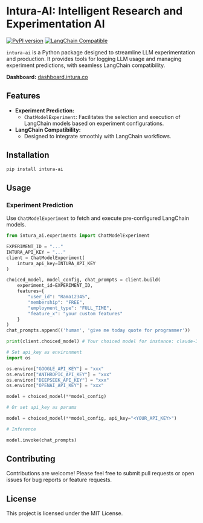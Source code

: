 # Intura-AI: Intelligent Research and Experimentation AI

[![PyPI version](https://badge.fury.io/py/intura-ai.svg)](https://badge.fury.io/py/intura-ai) 
[![LangChain Compatible](https://img.shields.io/badge/LangChain-Compatible-blue)](https://python.langchain.com/docs/get_started/introduction.html)


`intura-ai` is a Python package designed to streamline LLM experimentation and production. It provides tools for logging LLM usage and managing experiment predictions, with seamless LangChain compatibility.

**Dashboard:** [dashboard.intura.co](https://intura-dashboard-566556985624.asia-southeast2.run.app)

## Features

* **Experiment Prediction:**
    * `ChatModelExperiment`: Facilitates the selection and execution of LangChain models based on experiment configurations.
* **LangChain Compatibility:**
    * Designed to integrate smoothly with LangChain workflows.

## Installation

```bash
pip install intura-ai
```

## Usage

### Experiment Prediction
Use `ChatModelExperiment` to fetch and execute pre-configured LangChain models.

```python
from intura_ai.experiments import ChatModelExperiment

EXPERIMENT_ID = "..."
INTURA_API_KEY = "..."
client = ChatModelExperiment(
    intura_api_key=INTURA_API_KEY
)

choiced_model, model_config, chat_prompts = client.build(
    experiment_id=EXPERIMENT_ID,
    features={
        "user_id": "Rama12345", 
        "membership": "FREE", 
        "employment_type": "FULL_TIME",
        "feature_x": "your custom features"
    }
)
chat_prompts.append(('human', 'give me today quote for programmer'))

print(client.choiced_model) # Your choiced model for instance: claude-3-5-sonnet-20240620

# Set api_key as environment 
import os

os.environ["GOOGLE_API_KEY"] = "xxx"
os.environ["ANTHROPIC_API_KEY"] = "xxx"
os.environ["DEEPSEEK_API_KEY"] = "xxx"
os.environ["OPENAI_API_KEY"] = "xxx"

model = choiced_model(**model_config)

# Or set api_key as params

model = choiced_model(**model_config, api_key="<YOUR_API_KEY>")

# Inference

model.invoke(chat_prompts)
```

## Contributing
Contributions are welcome! Please feel free to submit pull requests or open issues for bug reports or feature requests.

## License
This project is licensed under the MIT License.